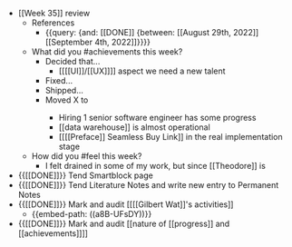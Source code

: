 - [[Week 35]] review
    - References
        - {{query: {and: [[DONE]] {between: [[August 29th, 2022]][[September 4th, 2022]]}}}}
    - What did you #achievements this week?
        - Decided that...
            - [[[[UI]]/[[UX]]]] aspect we need a new talent
        - Fixed...
        - Shipped...
        - Moved X to <next step>
            - Hiring 1 senior software engineer has some progress
            - [[data warehouse]] is almost operational
            - [[[[Preface]] Seamless Buy Link]] in the real implementation stage
    - How did you #feel this week?
        - I felt drained in some of my work, but since [[Theodore]] is 
- {{[[DONE]]}}  Tend Smartblock page
- {{[[DONE]]}}  Tend Literature Notes and write new entry to Permanent Notes
- {{[[DONE]]}}  Mark and audit [[[[Gilbert Wat]]'s activities]]
    - {{embed-path: ((a8B-UFsDY))}}
- {{[[DONE]]}} Mark and audit [[nature of [[progress]] and [[achievements]]]]
